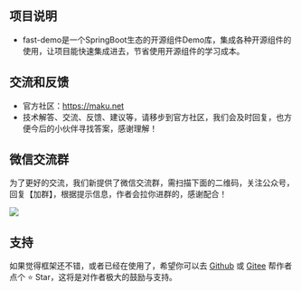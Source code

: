 ## 项目说明
- fast-demo是一个SpringBoot生态的开源组件Demo库，集成各种开源组件的使用，让项目能快速集成进去，节省使用开源组件的学习成本。


## 交流和反馈
- 官方社区：https://maku.net
- 技术解答、交流、反馈、建议等，请移步到官方社区，我们会及时回复，也方便今后的小伙伴寻找答案，感谢理解！


## 微信交流群
为了更好的交流，我们新提供了微信交流群，需扫描下面的二维码，关注公众号，回复【加群】，根据提示信息，作者会拉你进群的，感谢配合！

![](https://maku.net/app/img/qrcode.jpg)

## 支持
如果觉得框架还不错，或者已经在使用了，希望你可以去 [Github](https://github.com/makunet/fast-demo) 或 [Gitee](https://gitee.com/makunet/fast-demo) 帮作者点个 ⭐ Star，这将是对作者极大的鼓励与支持。
